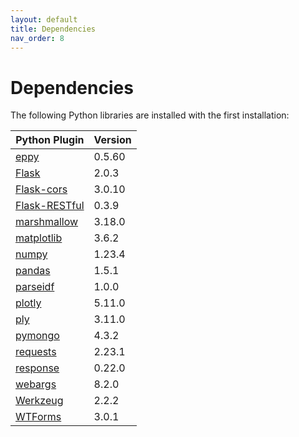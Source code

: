 ```yaml
---
layout: default
title: Dependencies
nav_order: 8
---
```


# Dependencies

The following Python libraries are installed with the first installation:

|Python Plugin|Version|
|-|-|
|[eppy](https://eppy.readthedocs.io/en/master/)|0.5.60|
|[Flask](https://flask.palletsprojects.com/en/2.0.x/)|2.0.3|
|[Flask-cors](https://flask-cors.readthedocs.io/en/latest/)|3.0.10|
|[Flask-RESTful](https://flask-restful.readthedocs.io/en/latest/)|0.3.9|
|[marshmallow](https://marshmallow.readthedocs.io/en/stable/)|3.18.0|
|[matplotlib](https://matplotlib.org/stable/index.html)|3.6.2|
|[numpy](https://numpy.org/doc/stable/)|1.23.4|
|[pandas](https://pandas.pydata.org/docs/)|1.5.1|
|[parseidf](https://idf-plotter.readthedocs.io/en/latest/parseidf.html)|1.0.0|
|[plotly](https://plotly.com/python-api-reference/)|5.11.0|
|[ply](https://ply.readthedocs.io/en/latest/index.html)|3.11.0|
|[pymongo](https://pymongo.readthedocs.io/en/stable/)|4.3.2|
|[requests](https://requests.readthedocs.io/en/latest/)|2.23.1|
|[response](https://github.com/getsentry/responses/blob/master/README.rst)|0.22.0|
|[webargs](https://webargs.readthedocs.io/en/latest/)|8.2.0|
|[Werkzeug](https://werkzeug.palletsprojects.com/en/2.3.x/)|2.2.2|
|[WTForms](https://wtforms.readthedocs.io/en/3.0.x/)|3.0.1|
